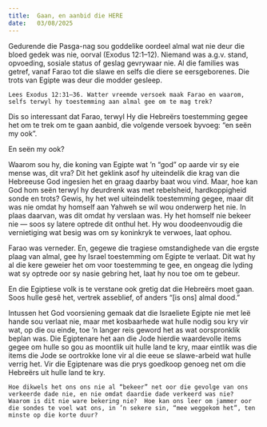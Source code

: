 ```yaml
---
title:  Gaan, en aanbid die HERE
date:   03/08/2025
---
```


Gedurende die Pasga-nag sou goddelike oordeel almal wat nie deur die bloed gedek was nie, oorval (Exodus 12:1–12). Niemand was a.g.v. stand, opvoeding, sosiale status of geslag gevrywaar nie. Al die families was getref, vanaf Farao tot die slawe en selfs die diere se eersgeborenes. Die trots van Egipte was deur die modder gesleep.

`Lees Exodus 12:31–36. Watter vreemde versoek maak Farao en waarom, selfs terwyl hy toestemming aan almal gee om te mag trek?`

Dis so interessant dat Farao, terwyl Hy die Hebreërs toestemming gegee het om te trek om te gaan aanbid, die volgende versoek byvoeg: “en seën my ook”.

En seën my ook?

Waarom sou hy, die koning van Egipte wat ’n “god” op aarde vir sy eie mense was, dit vra? Dit het geklink asof hy uiteindelik die krag van die Hebreeuse God ingesien het en graag daarby baat wou vind.  Maar, hoe kan God hom seën terwyl hy deurdrenk was met rebelsheid, hardkoppigheid sonde en trots? Gewis, hy het wel uiteindelik toestemming gegee, maar dit was nie omdat hy homself aan Yahweh se wil wou onderwerp het nie. In plaas daarvan, was dit omdat hy verslaan was. Hy het homself nie bekeer nie — soos sy latere optrede dit onthul het. Hy wou doodeenvoudig die vernietiging wat besig was om sy koninkryk te verwoes, laat ophou.

Farao was verneder. En, gegewe die tragiese omstandighede van die ergste plaag van almal, gee hy Israel toestemming om Egipte te verlaat. Dit wat hy al die kere geweier het om voor toestemming te gee, en ongeag die lyding wat sy optrede oor sy nasie gebring het, laat hy nou toe om te gebeur.

En die Egiptiese volk is te verstane ook gretig dat die Hebreërs moet gaan. Soos hulle gesê het, vertrek asseblief, of anders “[is ons] almal dood.”

Intussen het God voorsiening gemaak dat die Israeliete Egipte nie met leë hande sou verlaat nie, maar met kosbaarhede wat hulle nodig sou kry vir wat, op die ou einde, toe ’n langer reis geword het as wat oorspronklik beplan was. Die Egiptenare het aan die Jode hierdie waardevolle items gegee om hulle so gou as moontlik uit hulle land te kry, maar eintlik was die items die Jode se oortrokke lone vir al die eeue se slawe-arbeid wat hulle verrig het.  Vir die Egiptenare was die prys goedkoop genoeg net om die Hebreërs uit hulle land te kry.

`Hoe dikwels het ons ons nie al “bekeer” net oor die gevolge van ons verkeerde dade nie, en nie omdat daardie dade verkeerd was nie?  Waarom is dit nie ware bekering nie?  Hoe kan ons leer om jammer oor die sondes te voel wat ons, in ’n sekere sin, “mee weggekom het”, ten minste op die korte duur?`